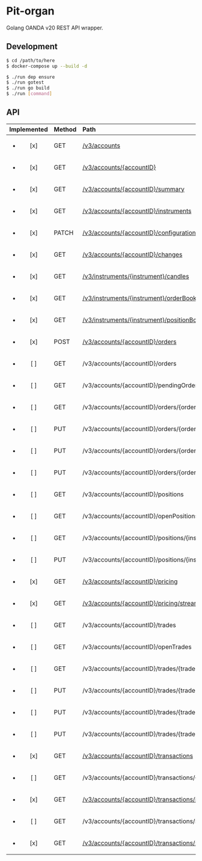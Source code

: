 # Pit-organ

Golang OANDA v20 REST API wrapper.

## Development

```sh
$ cd /path/to/here
$ docker-compose up --build -d

$ ./run dep ensure
$ ./run gotest
$ ./run go build
$ ./run [command]
```

## API

| Implemented             | Method | Path                                                                                                                                |
| :---------------------: | :----- | :---------------------------------------------------------------------------------------------------------------------------------- |
| <ul><li>[x] </li></ul>  | GET    | [/v3/accounts](https://godoc.org/github.com/hayatochiri/pit-organ#ReceiverAccounts.Get)                                             |
| <ul><li>[x] </li></ul>  | GET    | [/v3/accounts/{accountID}](https://godoc.org/github.com/hayatochiri/pit-organ#ReceiverAccountID.Get)                                |
| <ul><li>[x] </li></ul>  | GET    | [/v3/accounts/{accountID}/summary](https://godoc.org/github.com/hayatochiri/pit-organ#ReceiverAccountSummary.Get)                   |
| <ul><li>[x] </li></ul>  | GET    | [/v3/accounts/{accountID}/instruments](https://godoc.org/github.com/hayatochiri/pit-organ#ReceiverAccountInstruments.Get)           |
| <ul><li>[x] </li></ul>  | PATCH  | [/v3/accounts/{accountID}/configuration](https://godoc.org/github.com/hayatochiri/pit-organ#ReceiverAccountConfiguration.Patch)     |
| <ul><li>[x] </li></ul>  | GET    | [/v3/accounts/{accountID}/changes](https://godoc.org/github.com/hayatochiri/pit-organ#ReceiverAccountChanges.Get)                   |
| <ul><li>[x] </li></ul>  | GET    | [/v3/instruments/{instrument}/candles](https://godoc.org/github.com/hayatochiri/pit-organ#ReceiverInstrumentCandles.Get)            |
| <ul><li>[x] </li></ul>  | GET    | [/v3/instruments/{instrument}/orderBook](https://godoc.org/github.com/hayatochiri/pit-organ#ReceiverInstrumentOrderBook.Get)        |
| <ul><li>[x] </li></ul>  | GET    | [/v3/instruments/{instrument}/positionBook](https://godoc.org/github.com/hayatochiri/pit-organ#ReceiverInstrumentPositionBook.Get)  |
| <ul><li>[x] </li></ul>  | POST   | [/v3/accounts/{accountID}/orders](https://godoc.org/github.com/hayatochiri/pit-organ#ReceiverOrders.Post)                           |
| <ul><li>[ ] </li></ul>  | GET    | /v3/accounts/{accountID}/orders                                                                                                     |
| <ul><li>[ ] </li></ul>  | GET    | /v3/accounts/{accountID}/pendingOrders                                                                                              |
| <ul><li>[ ] </li></ul>  | GET    | /v3/accounts/{accountID}/orders/{orderSpecifier}                                                                                    |
| <ul><li>[ ] </li></ul>  | PUT    | /v3/accounts/{accountID}/orders/{orderSpecifier}                                                                                    |
| <ul><li>[ ] </li></ul>  | PUT    | /v3/accounts/{accountID}/orders/{orderSpecifier}/cancel                                                                             |
| <ul><li>[ ] </li></ul>  | PUT    | /v3/accounts/{accountID}/orders/{orderSpecifier}/clientExtensions                                                                   |
| <ul><li>[ ] </li></ul>  | GET    | /v3/accounts/{accountID}/positions                                                                                                  |
| <ul><li>[ ] </li></ul>  | GET    | /v3/accounts/{accountID}/openPositions                                                                                              |
| <ul><li>[ ] </li></ul>  | GET    | /v3/accounts/{accountID}/positions/{instrument}                                                                                     |
| <ul><li>[ ] </li></ul>  | PUT    | /v3/accounts/{accountID}/positions/{instrument}/close                                                                               |
| <ul><li>[x] </li></ul>  | GET    | [/v3/accounts/{accountID}/pricing](https://godoc.org/github.com/hayatochiri/pit-organ#ReceiverPricing.Get)                          |
| <ul><li>[x] </li></ul>  | GET    | [/v3/accounts/{accountID}/pricing/stream](https://godoc.org/github.com/hayatochiri/pit-organ#ReceiverPricingStream.Get)             |
| <ul><li>[ ] </li></ul>  | GET    | /v3/accounts/{accountID}/trades                                                                                                     |
| <ul><li>[ ] </li></ul>  | GET    | /v3/accounts/{accountID}/openTrades                                                                                                 |
| <ul><li>[ ] </li></ul>  | GET    | /v3/accounts/{accountID}/trades/{tradeSpecifier}                                                                                    |
| <ul><li>[ ] </li></ul>  | PUT    | /v3/accounts/{accountID}/trades/{tradeSpecifier}/close                                                                              |
| <ul><li>[ ] </li></ul>  | PUT    | /v3/accounts/{accountID}/trades/{tradeSpecifier}/clientExtensions                                                                   |
| <ul><li>[ ] </li></ul>  | PUT    | /v3/accounts/{accountID}/trades/{tradeSpecifier}/orders                                                                             |
| <ul><li>[x] </li></ul>  | GET    | [/v3/accounts/{accountID}/transactions](https://godoc.org/github.com/hayatochiri/pit-organ#ReceiverTransactions.Get)                |
| <ul><li>[ ] </li></ul>  | GET    | /v3/accounts/{accountID}/transactions/{transactionID}                                                                               |
| <ul><li>[x] </li></ul>  | GET    | [/v3/accounts/{accountID}/transactions/idrange](https://godoc.org/github.com/hayatochiri/pit-organ#ReceiverTransactionsIdrange.Get) |
| <ul><li>[ ] </li></ul>  | GET    | /v3/accounts/{accountID}/transactions/sinceid                                                                                       |
| <ul><li>[x] </li></ul>  | GET    | [/v3/accounts/{accountID}/transactions/stream](https://godoc.org/github.com/hayatochiri/pit-organ#ReceiverTransactionsStream.Get)   |

